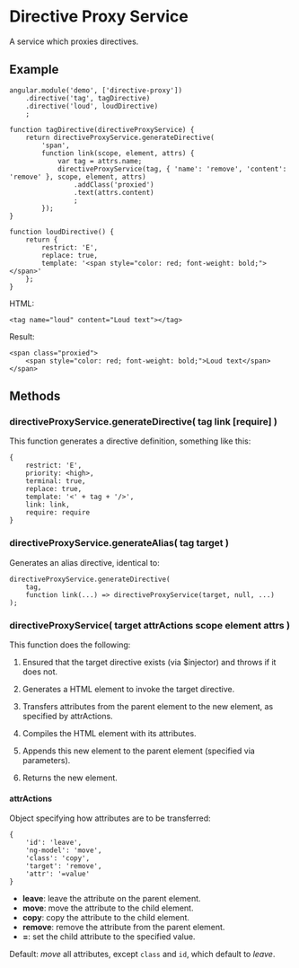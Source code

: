 # Directive Proxy Service

A service which proxies directives.

## Example

	angular.module('demo', ['directive-proxy'])
		.directive('tag', tagDirective)
		.directive('loud', loudDirective)
		;

	function tagDirective(directiveProxyService) {
		return directiveProxyService.generateDirective(
			'span',
			function link(scope, element, attrs) {
				var tag = attrs.name;
				directiveProxyService(tag, { 'name': 'remove', 'content': 'remove' }, scope, element, attrs)
					.addClass('proxied')
					.text(attrs.content)
					;
			});
	}

	function loudDirective() {
		return {
			restrict: 'E',
			replace: true,
			template: '<span style="color: red; font-weight: bold;"></span>'
		};
	}

HTML:

	<tag name="loud" content="Loud text"></tag>

Result:

	<span class="proxied">
		<span style="color: red; font-weight: bold;">Loud text</span>
	</span>

## Methods

### directiveProxyService.generateDirective( tag link [require] )

This function generates a directive definition, something like this:

	{
		restrict: 'E',
		priority: <high>,
		terminal: true,
		replace: true,
		template: '<' + tag + '/>',
		link: link,
		require: require
	}

### directiveProxyService.generateAlias( tag target )

Generates an alias directive, identical to:

	directiveProxyService.generateDirective(
		tag,
		function link(...) => directiveProxyService(target, null, ...)
	);

### directiveProxyService( target attrActions scope element attrs )

This function does the following:

1.	Ensured that the target directive exists (via $injector) and throws if it
	does not.

2.	Generates a HTML element to invoke the target directive.

3.	Transfers attributes from the parent element to the new element, as
	specified by attrActions.

4.	Compiles the HTML element with its attributes.

5.	Appends this new element to the parent element (specified via parameters).

6.	Returns the new element.

#### attrActions

Object specifying how attributes are to be transferred:

	{
		'id': 'leave',
		'ng-model': 'move',
		'class': 'copy',
		'target': 'remove',
		'attr': '=value'
	}

 *	**leave**: leave the attribute on the parent element.
 *	**move**: move the attribute to the child element.
 *	**copy**: copy the attribute to the child element.
 *	**remove**: remove the attribute from the parent element.
 *	**=<value>**: set the child attribute to the specified value.

Default: *move* all attributes, except `class` and `id`, which default to *leave*.
